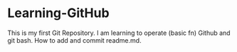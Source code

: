 # Learning-GitHub
This is my first Git Repository. I am learning to operate (basic fn) Github and git bash.
How to add and commit readme.md.
